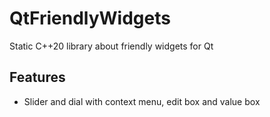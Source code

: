 # QtFriendlyWidgets

Static C++20 library about friendly widgets for Qt

## Features

* Slider and dial with context menu, edit box and value box
